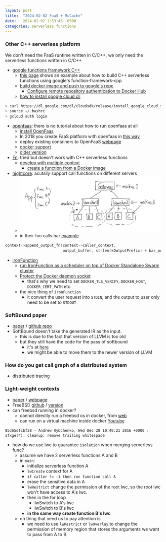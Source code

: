 ```yaml
---
layout: post
title:  "2024-02-02 FaaS + MuCache"
date:   2024-02-02 1:53:46 -0500
categories: serverless functions
---
```


### Other C++ serverless platform
We don't need the FaaS runtime written in C/C++, we only need the serverless functions written in C/C++
- [google functions framework C++](https://github.com/GoogleCloudPlatform/functions-framework-cpp)
	+ [this page](https://github.com/GoogleCloudPlatform/functions-framework-cpp/tree/main/examples/howto_use_legacy_code) shows an example about how to build C++ serverless functions using google's function-framework-cpp
	+ [build docker image and push to google's repo](https://cloud.google.com/artifact-registry/docs/docker/pushing-and-pulling)
		* [Configure remote repository authentication to Docker Hub](https://cloud.google.com/artifact-registry/docs/repositories/configure-remote-auth-dockerhub)
	+ [how to install google cloud cli](https://stackoverflow.com/questions/23247943/trouble-installing-google-cloud-sdk-in-ubuntu)

```bash
> curl https://dl.google.com/dl/cloudsdk/release/install_google_cloud_sdk.bash | bash
> source ~/.bashrc
> gcloud auth login
```

- [openfaas](https://github.com/openfaas): there is no tutorial about how to run openfaas at all
	+ [install OpenFaas](https://gcore.com/learning/create-serverless-functions-with-openfaas/)
	+ In 2018 you create FaaS platform with openfaas in [this way](https://medium.com/@pavithra_38952/openfaas-on-docker-440541d635a2)
	+ deploy existing containers to OpenFaaS [webpage](https://www.openfaas.com/blog/porting-existing-containers-to-openfaas/)
	+ [docker support](https://docs.openfaas.com/languages/dockerfile/)
	+ [older version](https://www.digitalocean.com/community/tutorials/how-to-install-and-secure-openfaas-using-docker-swarm-on-ubuntu-16-04)
- [Fn](https://fnproject.io/): tried but doesn't work with C++ serverless functions
  + [develop with multiple context](https://fnproject.io/tutorials/basics/UsingContexts/)
	+ [create a function from a Docker image](https://fnproject.io/tutorials/ContainerAsFunction/#FunctionDefinition)
- [nightcore](https://github.com/ut-osa/nightcore): acutally support call functions on different servers
	+ ![s1](/assets/2024-02-02/d1.png)
	+ in their foo calls bar [example](https://github.com/ut-osa/nightcore/tree/asplos-release/examples/c)

```c++
context->append_output_fn(context->caller_context,
                          output_buffer, strlen(kOutputPrefix) + bar_output_length);
```

- [ironFunction](https://github.com/iron-io)
	+ [run IronFunction as a scheduler on top of Docker Standalone Swarm cluster](https://github.com/iron-io/functions/tree/master/docs/operating/docker-swarm)
	+ [Protect the Docker daemon socket](https://docs.docker.com/engine/security/protect-access/)
		* that's why we need to set `DOCKER_TLS_VERIFY`, `DOCKER_HOST`, `DOCKER_CERT_PATH` etc. 
	+ the nice thing of `ironFunction`
		* it convert the user request into `STDIN`, and the output to user only need to be set to `STDOUT`

### SoftBound paper
- [paper](https://llvm.org/pubs/2009-06-PLDI-SoftBound.pdf) / [github repo](https://github.com/santoshn/softboundcets-34)
- SoftBound doesn't take the generated IR as the input.
	+ this is due to the fact that version of LLVM is too old 
	+ but they still have the code for the pass of softbound
		* it's at [here](https://github.com/santoshn/softboundcets-34/tree/master/softboundcets-llvm-clang34/lib/Transforms/SoftBoundCETS)
		* we might be able to move them to the newer version of LLVM 

### How do you get call graph of a distributed system 
- distributed tracing

### Light-weight contexts
- [paper](https://www.usenix.org/system/files/conference/osdi16/osdi16-litton.pdf) / [webpage](https://www.cs.umd.edu/projects/lwc/)
- FreeBSD [github](https://github.com/freebsd/freebsd-src) / [version](https://docs.freebsd.org/en/books/porters-handbook/versions/)
- can freebsd running in docker? 
	* cannot directly run a freebsd os in docker, from [web](https://stackoverflow.com/questions/33864142/can-freebsd-be-run-inside-docker) 
	* can run on a virtual machine inside docker [Youtube](https://www.youtube.com/watch?v=9-BowuxQrhE)

```
85365dfcbf28 - Andrew Rybchenko, Wed Dec 28 10:40:21 2016 +0000 : sfxge(4): cleanup: remove trailing whitespace
```

- how do we use lwc to guarantee `isolation` when merging serverless func?
	+ assume we have 2 serverless functions A and B
	+ in `main`:
		* initialize serverless function A
		* `lwCreate` context for A
		* `if caller != -1 then run function call A`
		* erase the sensitive data in A
		* `lwRestrict` change the permission of the root lwc, so the root lwc won't have access to A's lwc.
		* then in the for loop
			- lwSwitch to A's lwc
			- lwSwitch to B's lwc
		* <strong>in the same way create function B's lwc</strong>
	+ on thing that need us to pay attention is
		* we need to use `lwRestrict` or `lwOverlay` to change the permission of memory region that stores the arguments we want to pass from A to B. 			 

